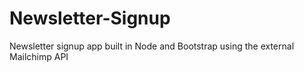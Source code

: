 # Newsletter-Signup
Newsletter signup app built in Node and Bootstrap using the external Mailchimp API
